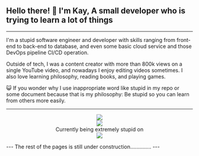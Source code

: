 ## Hello there! 👋 I'm Kay, A small developer who is trying to learn a lot of things

---

I'm a stupid software engineer and developer with skills ranging from front-end to back-end to database, and even some basic cloud service and those DevOps pipeline CI/CD operation.

Outside of tech, I was a content creator with more than 800k views on a single YouTube video, and nowadays I enjoy editing videos sometimes. I also love learning philosophy, reading books, and playing games.

😺 If you wonder why I use inappropriate word like stupid in my repo or some document because that is my philosophy: Be stupid so you can learn from others more easily.

---

<p align="center">
  <a href="https://skillicons.dev">
    <img src="https://skillicons.dev/icons?i=html,css,js,ts,java,flutter" /><br/>
    <img src="https://skillicons.dev/icons?i=vue,react,tailwind,express,pinia,prisma,postgres,jenkins,docker,rabbitmq,supabase,firebase,aws,gcp,figma" /><br/>
  </a>
    <span>Currently being extremely stupid on</span><br/>
    <a href="https://skillicons.dev">
      <img src="https://skillicons.dev/icons?i=vim,arch" />
    </a>
</p>
---
The rest of the pages is still under construction..............
---
